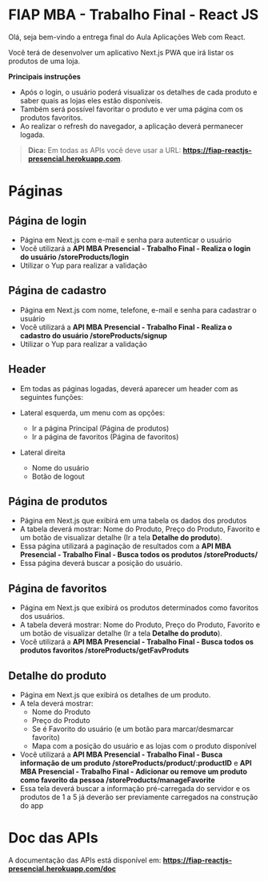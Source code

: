 
# FIAP MBA - Trabalho Final - React JS

Olá, seja bem-vindo a entrega final do Aula Aplicações Web com React.

Você terá de desenvolver um aplicativo Next.js PWA que irá listar os produtos de uma loja.

**Principais instruções**

- Após o login, o usuário poderá visualizar os detalhes de cada produto e saber quais as lojas eles estão disponíveis.
- Também será possível favoritar o produto e ver uma página com os produtos favoritos.
- Ao realizar o refresh do navegador, a aplicação deverá permanecer logada.
> **Dica:** Em todas as APIs você deve usar a URL: **https://fiap-reactjs-presencial.herokuapp.com**.


# Páginas

## Página de login

- Página em Next.js com e-mail e senha para autenticar o usuário
- Você utilizará a **API MBA Presencial - Trabalho Final - Realiza o login do usuário /storeProducts/login**
- Utilizar o Yup para realizar a validação

## Página de cadastro

- Página em Next.js com nome, telefone, e-mail e senha para cadastrar o usuário
- Você utilizará a **API MBA Presencial - Trabalho Final - Realiza o cadastro do usuário /storeProducts/signup**
- Utilizar o Yup para realizar a validação

## Header

- Em todas as páginas logadas, deverá aparecer um header com as seguintes funções:

- Lateral esquerda, um menu com as opções:
  - Ir a página Principal (Página de produtos)
  - Ir a página de favoritos (Página de favoritos)
- Lateral direita
  - Nome do usuário
  - Botão de logout

## Página de produtos

- Página em Next.js que exibirá em uma tabela os dados dos produtos
- A tabela deverá mostrar: Nome do Produto, Preço do Produto, Favorito e um botão de visualizar detalhe (Ir a tela **Detalhe do produto**).
- Essa página utilizará a paginação de resultados com a **API MBA Presencial - Trabalho Final - Busca todos os produtos /storeProducts/**
- Essa página deverá buscar a posição do usuário.

## Página de favoritos

- Página em Next.js que exibirá os produtos determinados como favoritos dos usuários.
- A tabela deverá mostrar: Nome do Produto, Preço do Produto, Favorito e um botão de visualizar detalhe (Ir a tela **Detalhe do produto**).
- Você utilizará a **API MBA Presencial - Trabalho Final - Busca todos os produtos favoritos /storeProducts/getFavProduts**

## Detalhe do produto

- Página em Next.js que exibirá os detalhes de um produto.
- A tela deverá mostrar:
  - Nome do Produto
  - Preço do Produto
  - Se é Favorito do usuário (e um botão para marcar/desmarcar favorito)
  - Mapa com a posição do usuário e as lojas com o produto disponível
- Você utilizará a **API MBA Presencial - Trabalho Final - Busca informação de um produto /storeProducts/product/:productID** e **API MBA Presencial - Trabalho Final - Adicionar ou remove um produto como favorito da pessoa /storeProducts/manageFavorite**
- Essa tela deverá buscar a informação pré-carregada do servidor e os produtos de 1 a 5 já deverão ser previamente carregados na construção do app

# Doc das APIs

A documentação das APIs está disponível em: **https://fiap-reactjs-presencial.herokuapp.com/doc**